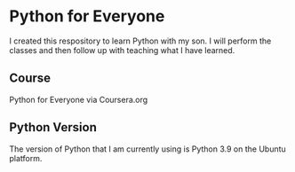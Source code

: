 # Python for Everyone
I created this respository to learn Python with my son.  I will perform the classes and then follow up with teaching what I have learned. 

## Course
Python for Everyone via Coursera.org

## Python Version
The version of Python that I am currently using is Python 3.9 on the Ubuntu platform.